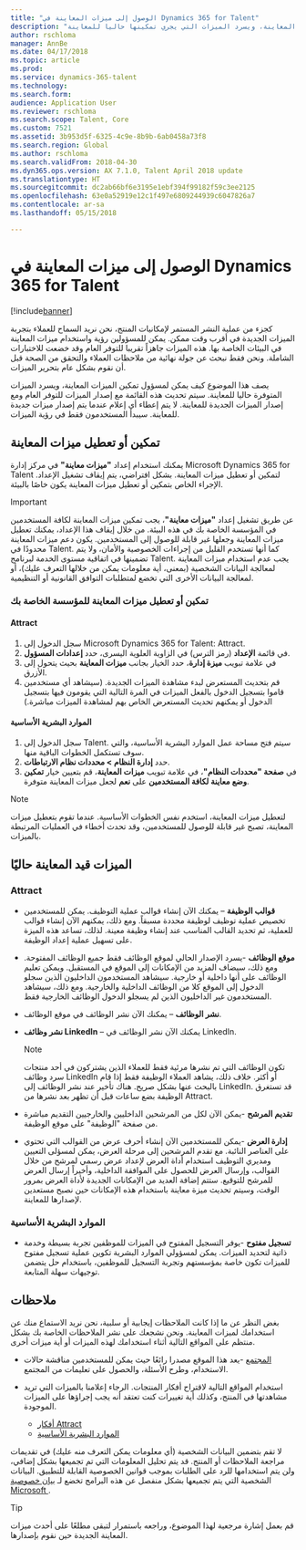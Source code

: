 ```yaml
---
title: "الوصول إلى ميزات المعاينة في Dynamics 365 for Talent"
description: "يصف هذا الموضوع كيف يمكن لمسؤول تمكين الميزات المعاينة، ويسرد الميزات التي يجري تمكينها حاليا للمعاينة."
author: rschloma
manager: AnnBe
ms.date: 04/17/2018
ms.topic: article
ms.prod: 
ms.service: dynamics-365-talent
ms.technology: 
ms.search.form: 
audience: Application User
ms.reviewer: rschloma
ms.search.scope: Talent, Core
ms.custom: 7521
ms.assetid: 3b953d5f-6325-4c9e-8b9b-6ab0458a73f8
ms.search.region: Global
ms.author: rschloma
ms.search.validFrom: 2018-04-30
ms.dyn365.ops.version: AX 7.1.0, Talent April 2018 update
ms.translationtype: HT
ms.sourcegitcommit: dc2ab66bf6e3195e1ebf394f99182f59c3ee2125
ms.openlocfilehash: 63e0a52919e12c1f497e6809244939c6047826a7
ms.contentlocale: ar-sa
ms.lasthandoff: 05/15/2018

---
```


# <a name="access-preview-features-in-dynamics-365-for-talent"></a>الوصول إلى ميزات المعاينة في Dynamics 365 for Talent 

[!include[banner](../includes/banner.md)]

كجزء من عملية النشر المستمر لإمكانيات المنتج، نحن نريد السماح للعملاء بتجربة الميزات الجديدة في أقرب وقت ممكن. يمكن للمسؤولين رؤية واستخدام ميزات المعاينة في البيئات الخاصة بها. هذه الميزات جاهزاً تقريبا للتوفر العام وقد خضعت للاختبارات الشاملة. ونحن فقط نبحث عن جولة نهائية من ملاحظات العملاء والتحقق من الصحة قبل أن نقوم بشكل عام بتحرير الميزات.

يصف هذا الموضوع كيف يمكن لمسؤول تمكين الميزات المعاينة، ويسرد الميزات المتوفرة حاليا للمعاينة. سيتم تحديث هذه القائمة مع إصدار الميزات للتوفر العام ومع إصدار الميزات الجديدة للمعاينة. لا يتم إعطاء أي إعلام عندما يتم إصدار ميزات جديدة للمعاينة. سيبدأ المستخدمون فقط في رؤية الميزات.

## <a name="enable-or-disable-preview-features"></a>تمكين أو تعطيل ميزات المعاينة

يمكنك استخدام إعداد **"ميزات معاينة"** في مركز إدارة Microsoft Dynamics 365 for Talent لتمكين أو تعطيل ميزات المعاينة. بشكل افتراضي، يتم إيقاف تشغيل الإعداد. الإجراء الخاص بتمكين أو تعطيل ميزات المعاينة يكون خاصًا بالبيئة.

> [!IMPORTANT]
> عن طريق تشغيل إعداد **"ميزات معاينة"**، يجب تمكين ميزات المعاينة لكافة المستخدمين في المؤسسة الخاصة بك في هذه البيئة. من خلال إيقاف هذا الإعداد، يمكنك تعطيل ميزات المعاينة وجعلها غير قابلة للوصول إلى المستخدمين. يكون دعم ميزات المعاينة محدودًا في Talent. كما أنها تستخدم القليل من إجراءات الخصوصية والأمان، ولا يتم تضمينها في اتفاقية مستوى الخدمة لبرنامج Talent. يجب عدم استخدام ميزات المعاينة لمعالجة البيانات الشخصية (بمعنى، أية معلومات يمكن من خلالها التعرف عليك)، أو لمعالجة البيانات الأخرى التي تخضع لمتطلبات التوافق القانونية أو التنظيمية.

### <a name="enable-or-disable-preview-features-for-your-organization"></a>تمكين أو تعطيل ميزات المعاينة للمؤسسة الخاصة بك

#### <a name="attract"></a>Attract

1. سجل الدخول إلى Microsoft Dynamics 365 for Talent: Attract.
2. في قائمة **الإعداد** (رمز الترس) في الزاوية العلوية اليسرى، حدد **إعدادات المسؤول**.
3. في علامة تبويب **ميزة إدارة**، حدد الخيار بجانب **ميزات المعاينة** بحيث يتحول إلى الأزرق.
4. قم بتحديث المستعرض لبدء مشاهدة الميزات الجديدة. (سيشاهد أي مستخدمين قاموا بتسجيل الدخول بالفعل الميزات في المرة التالية التي يقومون فيها بتسجيل الدخول أو يمكنهم تحديث المستعرض الخاص بهم لمشاهدة الميزات مباشرة.)

#### <a name="core-hr"></a>الموارد البشرية الأساسية

1. سجل الدخول إلى Talent. سيتم فتح مساحة عمل الموارد البشرية الأساسية، والتي سوف تستكمل الخطوات الباقية منها. 
2. حدد **إدارة النظام \> محددات نظام الارتباطات**.
3. في **صفحة "محددات النظام"**، في علامة تبويب **ميزات المعاينة**، قم بتعيين خيار **تمكين وضع معاينة لكافة المستخدمين** على **نعم** لجعل ميزات المعاينة متوفرة.

> [!NOTE]
> لتعطيل ميزات المعاينة، استخدم نفس الخطوات الأساسية. عندما تقوم بتعطيل ميزات المعاينة، تصبح غير قابلة للوصول للمستخدمين، وقد تحدث أخطاء في العمليات المرتبطة بالميزات.

## <a name="features-that-are-currently-in-preview"></a>الميزات قيد المعاينة حاليًا

### <a name="attract"></a>Attract

- **قوالب الوظيفة** – يمكنك الآن إنشاء قوالب عملية التوظيف. يمكن للمستخدمين تخصيص عملية توظيف لوظيفة محددة مسبقاً. ومع ذلك، يمكنهم الآن إنشاء قوالب للعملية، ثم تحديد القالب المناسب عند إنشاء وظيفة معينة. لذلك، تساعد هذه الميزة على تسهيل عملية إعداد الوظيفة.
- **موقع الوظائف** -يسرد الإصدار الحالي لموقع الوظائف فقط جميع الوظائف المفتوحة. ومع ذلك، سيضاف المزيد من الإمكانات إلى الموقع في المستقبل. ويمكن تعليم الوظائف على أنها داخلية أو خارجية. سيشاهد المستخدمون الداخليون الذين سجلو الدخول إلى الموقع كلا من الوظائف الداخلية والخارجية. ومع ذلك، سيشاهد المستخدمون غير الداخليون الذين لم يسجلو الدخول الوظائف الخارجية فقط.
- **نشر الوظائف** – يمكنك الآن نشر الوظائف في موقع الوظائف.
- **نشر وظائف LinkedIn** – يمكنك الآن نشر الوظائف في LinkedIn.

    > [!NOTE]
    > تكون الوظائف التي تم نشرها مرئية فقط للعملاء الذين يشتركون في أحد منتجات سرد وظائف LinkedIn أو أكثر. خلاف ذلك، يشاهد العملاء الوظيفة فقط إذا قام بالبحث عنها بشكل صريح. هناك تأخير عند نشر الوظائف إلى LinkedIn. قد تستغرق الوظيفة بضع ساعات قبل أن تظهر بعد نشرها من Attract.

- **تقديم المرشح** -يمكن الآن لكل من المرشحين الداخليين والخارجيين التقديم مباشرة من صفحة "الوظيفة" على موقع الوظيفة.
- **إدارة العرض** -يمكن للمستخدمين الآن إنشاء أحرف عرض من القوالب التي تحتوي على العناصر النائبة. مع تقدم المرشحين إلى مرحلة العرض، يمكن لمسؤلى التعيين ومديري التوظيف استخدام أداة العرض لإعداد عرض رسمي لمرشح من خلال القوالب، وإرسال العرض للحصول على الموافقة الداخلية، وأخيراً إرسال العرض للمرشح للتوقيع. ستتم إضافة العديد من الإمكانات الجديدة لأداة العرض بمرور الوقت، وسيتم تحديث ميزة معاينة باستخدام هذه الإمكانات حين نصبح مستعدين لإصدارها للمعاينة.

### <a name="core-hr"></a>الموارد البشرية الأساسية

- **تسجيل مفتوح** -يوفر التسجيل المفتوح في الميزات للموظفين تجربة بسيطة وخدمة ذاتية لتحديد الميزات. يمكن لمسؤولي الموارد البشرية تكوين عملية تسجيل مفتوح للميزات تكون خاصة بمؤسستهم وتجربة التسجيل للموظفين، باستخدام حل يتضمن توجيهات سهلة المتابعة.

## <a name="feedback"></a>ملاحظات

بغض النظر عن ما إذا كانت الملاحظات إيجابية أو سلبية، نحن نريد الاستماع منك عن استخدامك لميزات المعاينة. ونحن نشجعك على نشر الملاحظات الخاصة بك بشكل منتظم على المواقع التالية أثناء استخدامك لهذه الميزات أو أية ميزات أخرى.

- [المجتمع](https://community.dynamics.com/enterprise/f/759?pi53869=0&category=Talent) -يعد هذا الموقع مصدرا رائعًا حيث يمكن للمستخدمين مناقشة حالات الاستخدام، وطرح الأسئلة، والحصول على تعليمات من المجتمع.
- استخدام المواقع التالية لاقتراح أفكار المنتجات. الرجاء إعلامنا بالميزات التي تريد مشاهدتها في المنتج، وكذلك أية تغييرات كنت تعتقد أنه يجب إجراؤها على الميزات الموجودة.

    - [أفكار Attract](https://powerusers.microsoft.com/t5/Ideas-for-Attract/idb-p/Attract)
    - [الموارد البشرية الأساسية](https://powerusers.microsoft.com/t5/Ideas-for-Human-Resources/idb-p/HumanResources)

لا تقم بتضمين البيانات الشخصية (أي معلومات يمكن التعرف منه عليك) في تقديمات مراجعة الملاحظات أو المنتج. قد يتم تحليل المعلومات التي تم تجميعها بشكل إضافي، ولن يتم استخدامها للرد على الطلبات بموجب قوانين الخصوصية القابلة للتطبيق. البيانات الشخصية التي يتم تجميعها بشكل منفصل عن هذه البرامج تخضع لـ [بيان خصوصية Microsoft ](https://privacy.microsoft.com/privacystatement).

> [!TIP]
> قم بعمل إشارة مرجعية لهذا الموضوع، وراجعه باستمرار لتبقى مطلعًا على أحدث ميزات المعاينة الجديدة حين نقوم بإصدارها.

